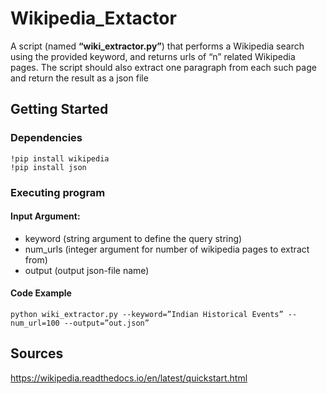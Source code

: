 
# Wikipedia_Extactor

A script (named **“wiki_extractor.py”**) that performs a Wikipedia search using the provided keyword, and returns urls of “n” related Wikipedia pages. The script should also extract one paragraph from each such page and return the result as a json file


## Getting Started
### Dependencies
    !pip install wikipedia
    !pip install json
### Executing program
#### Input Argument:
* keyword (string argument to define the query string)
* num_urls (integer argument for number of wikipedia pages to extract from)
* output (output json-file name)
#### Code Example  
    python wiki_extractor.py --keyword=”Indian Historical Events” --num_url=100 --output=”out.json” 
    
    
## Sources
https://wikipedia.readthedocs.io/en/latest/quickstart.html
